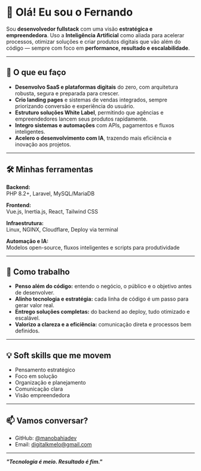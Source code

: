 # 👋 Olá! Eu sou o Fernando

Sou **desenvolvedor fullstack** com uma visão **estratégica e empreendedora**. Uso a **Inteligência Artificial** como aliada para acelerar processos, otimizar soluções e criar produtos digitais que vão além do código — sempre com foco em **performance, resultado e escalabilidade**.

---

## 🚀 O que eu faço

- **Desenvolvo SaaS e plataformas digitais** do zero, com arquitetura robusta, segura e preparada para crescer.
- **Crio landing pages** e sistemas de vendas integrados, sempre priorizando conversão e experiência do usuário.
- **Estruturo soluções White Label**, permitindo que agências e empreendedores lancem seus produtos rapidamente.
- **Integro sistemas e automações** com APIs, pagamentos e fluxos inteligentes.
- **Acelero o desenvolvimento com IA**, trazendo mais eficiência e inovação aos projetos.

---

## 🛠️ Minhas ferramentas

**Backend:**  
PHP 8.2+, Laravel, MySQL/MariaDB  

**Frontend:**  
Vue.js, Inertia.js, React, Tailwind CSS  

**Infraestrutura:**  
Linux, NGINX, Cloudflare, Deploy via terminal  

**Automação e IA:**  
Modelos open-source, fluxos inteligentes e scripts para produtividade  

---

## 🤝 Como trabalho

- **Penso além do código:** entendo o negócio, o público e o objetivo antes de desenvolver.
- **Alinho tecnologia e estratégia:** cada linha de código é um passo para gerar valor real.
- **Entrego soluções completas:** do backend ao deploy, tudo otimizado e escalável.
- **Valorizo a clareza e a eficiência:** comunicação direta e processos bem definidos.

---

## 💡 Soft skills que me movem

- Pensamento estratégico
- Foco em solução
- Organização e planejamento
- Comunicação clara
- Visão empreendedora

---

## 📫 Vamos conversar?

- GitHub: [@manobahiadev](https://github.com/manobahiadev)
- Email: digitalkmelo@gmail.com  

---

**_"Tecnologia é meio. Resultado é fim."_**  

